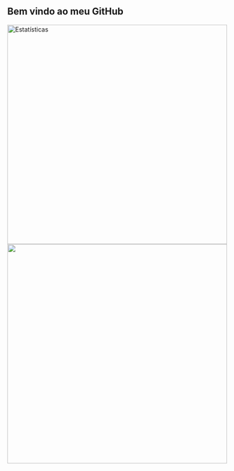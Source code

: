 ## Bem vindo ao meu GitHub

<img src="https://github-readme-stats.vercel.app/api?username=PedroHenriqueSantosBrasileiro&show_icons=true&theme=dark" alt="Estatísticas" width="500">
<img src="https://github-readme-stats.vercel.app/api/top-langs/?username=PedroHenriqueSantosBrasileiro&layout=compact&theme=dark" width="500">








